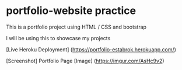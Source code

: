 # portfolio-website practice

This is a portfolio project using HTML / CSS and bootstrap

I will be using this to showcase my projects

[Live Heroku Deployment] (https://portfolio-estabrok.herokuapp.com/)

[Screenshot] Portfolio Page [Image] (https://imgur.com/AsHc9v2)

